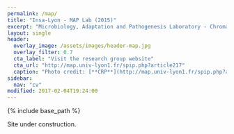 ```yaml
---
permalink: /map/
title: "Insa-Lyon - MAP Lab (2015)"
excerpt: "Microbiology, Adaptation and Pathogenesis Laboratory - Chromatin and Regulation of bacterial Pathogenesis Team (2 months internship - Lyon, France)"
layout: single
header:
  overlay_image: /assets/images/header-map.jpg
  overlay_filter: 0.7
  cta_label: "Visit the research group website"
  cta_url: "http://map.univ-lyon1.fr/spip.php?article217"
  caption: "Photo credit: [**CRP**](http://map.univ-lyon1.fr/spip.php?article217)"
sidebar:
  nav: "cv"
modified: 2017-02-04T19:24:00
---
```


{% include base_path %}

Site under construction.
